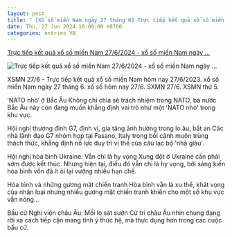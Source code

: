 ```yaml
---
layout: post
title: " [Xổ số miền Nam ngày 27 tháng 6] Trực tiếp kết quả xổ số miền Nam 27/6/2024 - xổ số miền Nam ngày ..."
date: Thu, 27 Jun 2024 18:00:00 +0700
categories: entries VN
---
```

[Trực tiếp kết quả xổ số miền Nam 27/6/2024 - xổ số miền Nam ngày ...](https://baoquocte.vn/truc-tiep-ket-qua-xo-so-mien-nam-2762024-xo-so-mien-nam-ngay-27-thang-6-xsmn-276-xo-so-hom-nay-276-275650.html)

![Trực tiếp kết quả xổ số miền Nam 27/6/2024 - xổ số miền Nam ngày ...](https://cdn.baoquocte.vn/stores/news_dataimages/dangtuan/072022/12/23/in_social/xsmn-109-xo-so-mien-nam-hom-nay-ket-qua-xo-so-kqxs-109202020220712233241.6797950.jpg?randTime=1719501022)

XSMN 27/6 - Trực tiếp kết quả xổ số miền Nam hôm nay 27/6/2023. xổ số miền Nam ngày 27 tháng 6. xổ số hôm nay 27/6. SXMN 27/6. XSMN thứ 5.

‘NATO nhỏ’ ở Bắc Âu Không chỉ chia sẻ trách nhiệm trong NATO, ba nước Bắc Âu này còn đang muốn khẳng định vai trò như một 'NATO nhỏ' trong khu vực.

Hội nghị thượng đỉnh G7, định vị, gia tăng ảnh hưởng trong lo âu, bất an Các nhà lãnh đạo G7 nhóm họp tại Fasano, Italy trong bối cảnh muôn trùng thách thức, khẳng định nỗ lực duy trì vị thế của câu lạc bộ 'nhà giàu'.

Hội nghị hòa bình Ukraine: Vẫn chỉ là hy vọng Xung đột ở Ukraine cần phải sớm được kết thúc. Nhưng hiện tại, điều đó vẫn chỉ là hy vọng, bởi sáng kiến hòa bình vốn đã ít ỏi lại vướng nhiều hạn chế.

Hòa bình và những gương mặt chiến tranh Hòa bình vẫn là xu thế, khát vọng của nhân loại nhưng nhiều gương mặt chiến tranh khiến cho một số khu vực vẫn nóng...

Bầu cử Nghị viện châu Âu: Mối lo sát sườn Cử tri châu Âu nhìn chung đang rời xa cách tiếp cận mang tính ý thức hệ, mà thực dụng hơn trong các cuộc bầu cử.

